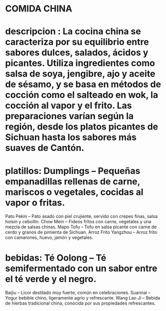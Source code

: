 # COMIDA CHINA
# descripcion : La cocina china se caracteriza por su equilibrio entre sabores dulces, salados, ácidos y picantes. Utiliza ingredientes como salsa de soya, jengibre, ajo y aceite de sésamo, y se basa en métodos de cocción como el salteado en wok, la cocción al vapor y el frito. Las preparaciones varían según la región, desde los platos picantes de Sichuan hasta los sabores más suaves de Cantón.
# platillos: Dumplings – Pequeñas empanadillas rellenas de carne, mariscos o vegetales, cocidas al vapor o fritas.
Pato Pekín – Pato asado con piel crujiente, servido con crepes finas, salsa hoisin y cebollín.
Chow Mein – Fideos fritos con carne, vegetales y una mezcla de salsas chinas.
Mapo Tofu – Tofu en salsa picante con carne de cerdo y granos de pimienta de Sichuan.
Arroz Frito Yangzhou – Arroz frito con camarones, huevo, jamón y vegetales.
# bebidas: Té Oolong – Té semifermentado con un sabor entre el té verde y el negro.
Baijiu – Licor destilado muy fuerte, común en celebraciones.
Suannai – Yogur bebible chino, ligeramente agrio y refrescante.
Wang Lao Ji – Bebida de hierbas tradicional china, conocida por sus propiedades refrescantes.
